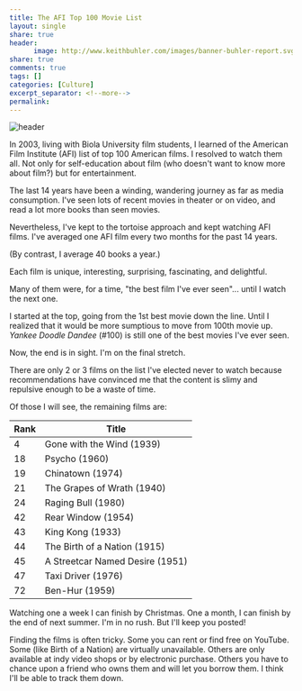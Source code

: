 ```yaml
---
title: The AFI Top 100 Movie List
layout: single
share: true
header:
      image: http://www.keithbuhler.com/images/banner-buhler-report.svg
share: true
comments: true
tags: []
categories: [Culture]
excerpt_separator: <!--more-->
permalink: 
---
```



![header]()

In 2003, living with Biola University film students, I learned of the American Film Institute (AFI) list of top 100 American films.  I resolved to watch them all. Not only for self-education about film (who doesn't want to know more about film?) but for entertainment. 

The last 14 years have been a winding, wandering journey as far as media consumption. I've seen lots of recent movies in theater or on video, and read a lot more books than seen movies. 

Nevertheless, I've kept to the tortoise approach and kept watching AFI films. I've averaged one AFI film every two months for the past 14 years. 

(By contrast, I average 40 books a year.)

Each film is unique, interesting, surprising, fascinating, and delightful. 

Many of them were, for a time, "the best film I've ever seen"... until I watch the next one. 

I started at the top, going from the 1st best movie down the line. Until I realized that it would be more sumptious to move from 100th movie up. *Yankee Doodle Dandee* (#100) is still one of the best movies I've ever seen.

Now, the end is in sight. I'm on the final stretch. 

There are only 2 or 3 films on the list I've elected never to watch because recommendations have convinced me that the content is slimy and repulsive enough to be a waste of time. 

Of those I will see, the remaining films are: 

| Rank |    Title |
|------|----------|
|4    |Gone with the Wind (1939)|
|18   |Psycho (1960)|
|19   |Chinatown (1974)|
|21   |The Grapes of Wrath (1940)|
|24   |Raging Bull (1980)|
|42   |Rear Window (1954)|
|43   |King Kong (1933)|
|44   |The Birth of a Nation (1915)|
|45   |A Streetcar Named Desire (1951)|
|47   |Taxi Driver (1976)|
|72   |Ben-Hur (1959)|



Watching one a week I can finish by Christmas. One a month, I can finish by the end of next summer. I'm in no rush. But I'll keep you posted!

Finding the films is often tricky. Some you can rent or find free on YouTube. Some (like Birth of a Nation) are virtually unavailable. Others are only available at indy video shops or by electronic purchase. Others you have to chance upon a friend who owns them and will let you borrow them. I think I'll be able to track them down. 

